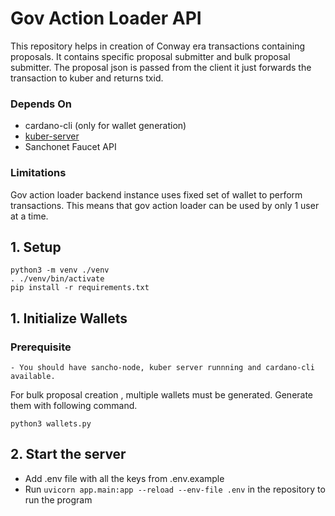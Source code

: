 Gov Action Loader API
===================

This repository helps in creation of  Conway era transactions containing proposals. It contains specific proposal submitter and bulk proposal submitter. The proposal json is passed from the client it just forwards the transaction to kuber and returns txid.

### Depends On
- cardano-cli (only for wallet generation)
- [kuber-server](https://github.com/dquadrant/kuber)
- Sanchonet Faucet API

### Limitations
Gov action loader backend instance uses fixed set of wallet to perform transactions. This means that gov action loader can be used by only 1 user at a time.


## 1. Setup

```
python3 -m venv ./venv
. ./venv/bin/activate
pip install -r requirements.txt
```

## 1. Initialize Wallets

### Prerequisite
    - You should have sancho-node, kuber server runnning and cardano-cli available.

For bulk proposal creation , multiple wallets must be generated. Generate them with following command.

```
python3 wallets.py
```

## 2. Start the server

- Add .env file with all the keys from .env.example
- Run `uvicorn app.main:app --reload --env-file .env` in the repository to run the program

